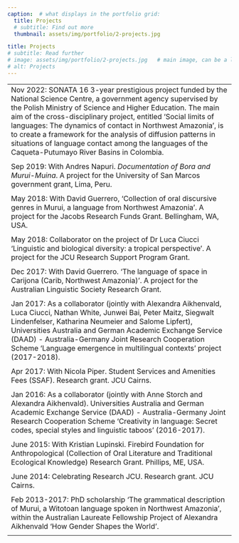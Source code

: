 ```yaml
---
caption:  # what displays in the portfolio grid:
  title: Projects
  # subtitle: Find out more
  thumbnail: assets/img/portfolio/2-projects.jpg

title: Projects
# subtitle: Read further
# image: assets/img/portfolio/2-projects.jpg   # main image, can be a link or a file in assets/img/portfolio
# alt: Projects
---
```


|                                                                                                                                                                                                                                                                                                                                                                                                                                                                                            |
|:-------------------------------------------------------------------------------------------------------------------------------------------------------------------------------------------------------------------------------------------------------------------------------------------------------------------------------------------------------------------------------------------------------------------------------------------------------------------------------------------|
| Nov 2022: SONATA 16 3-year prestigious project funded by the National Science Centre, a government agency supervised by the Polish Ministry of Science and Higher Education. The main aim of the cross-disciplinary project, entitled ‘Social limits of languages: The dynamics of contact in Northwest Amazonia’, is to create a framework for the analysis of diffusion patterns in situations of language contact among the languages of the Caqueta-Putumayo River Basins in Colombia. |
|                                                                                                                                                                                                                                                                                                                                                                                                                                                                                            |
| Sep 2019: With Andres Napuri. *Documentation of Bora and Murui-Muina*. A project for the University of San Marcos government grant, Lima, Peru.                                                                                                                                                                                                                                                                                                                                            |
|                                                                                                                                                                                                                                                                                                                                                                                                                                                                                            |
| May 2018: With David Guerrero, ‘Collection of oral discursive genres in Murui, a language from Northwest Amazonia’. A project for the Jacobs Research Funds Grant. Bellingham, WA, USA.                                                                                                                                                                                                                                                                                                    |
|                                                                                                                                                                                                                                                                                                                                                                                                                                                                                            |
| May 2018: Collaborator on the project of Dr Luca Ciucci ‘Linguistic and biological diversity: a tropical perspective’. A project for the JCU Research Support Program Grant.                                                                                                                                                                                                                                                                                                               |
|                                                                                                                                                                                                                                                                                                                                                                                                                                                                                            |
| Dec 2017: With David Guerrero. ‘The language of space in Carijona (Carib, Northwest Amazonia)’. A project for the Australian Linguistic Society Research Grant.                                                                                                                                                                                                                                                                                                                            |
|                                                                                                                                                                                                                                                                                                                                                                                                                                                                                            |
| Jan 2017: As a collaborator (jointly with Alexandra Aikhenvald, Luca Ciucci, Nathan White, Junwei Bai, Peter Maitz, Siegwalt Lindenfelser, Katharina Neumeier and Salome Lipfert), Universities Australia and German Academic Exchange Service (DAAD) - Australia-Germany Joint Research Cooperation Scheme ‘Language emergence in multilingual contexts’ project (2017-2018).                                                                                                             |
|                                                                                                                                                                                                                                                                                                                                                                                                                                                                                            |
| Apr 2017: With Nicola Piper. Student Services and Amenities Fees (SSAF). Research grant. JCU Cairns.                                                                                                                                                                                                                                                                                                                                                                                       |
|                                                                                                                                                                                                                                                                                                                                                                                                                                                                                            |
| Jan 2016: As a collaborator (jointly with Anne Storch and Alexandra Aikhenvald). Universities Australia and German Academic Exchange Service (DAAD) - Australia-Germany Joint Research Cooperation Scheme ‘Creativity in language: Secret codes, special styles and linguistic taboos’ (2016-2017).                                                                                                                                                                                        |
|                                                                                                                                                                                                                                                                                                                                                                                                                                                                                            |
| June 2015: With Kristian Lupinski. Firebird Foundation for Anthropological (Collection of Oral Literature and Traditional Ecological Knowledge) Research Grant. Phillips, ME, USA.                                                                                                                                                                                                                                                                                                         |
|                                                                                                                                                                                                                                                                                                                                                                                                                                                                                            |
| June 2014: Celebrating Research JCU. Research grant. JCU Cairns.                                                                                                                                                                                                                                                                                                                                                                                                                           |
|                                                                                                                                                                                                                                                                                                                                                                                                                                                                                            |
| Feb 2013-2017: PhD scholarship ‘The grammatical description of Murui, a Witotoan language spoken in Northwest Amazonia’, within the Australian Laureate Fellowship Project of Alexandra Aikhenvald ‘How Gender Shapes the World’.                                                                                                                                                                                                                                                          |
|                                                                                                                                                                                                                                                                                                                                                                                                                                                                                            |